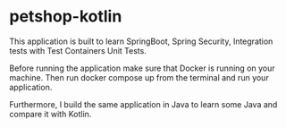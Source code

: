 # petshop-kotlin

This application is built to learn 
SpringBoot, 
Spring Security,
Integration tests with Test Containers 
Unit Tests.

Before running the application make sure that Docker is running on your machine.
Then
run docker compose up from the terminal and run your application.

Furthermore, I build the same application in Java to learn some Java and compare it with Kotlin.










